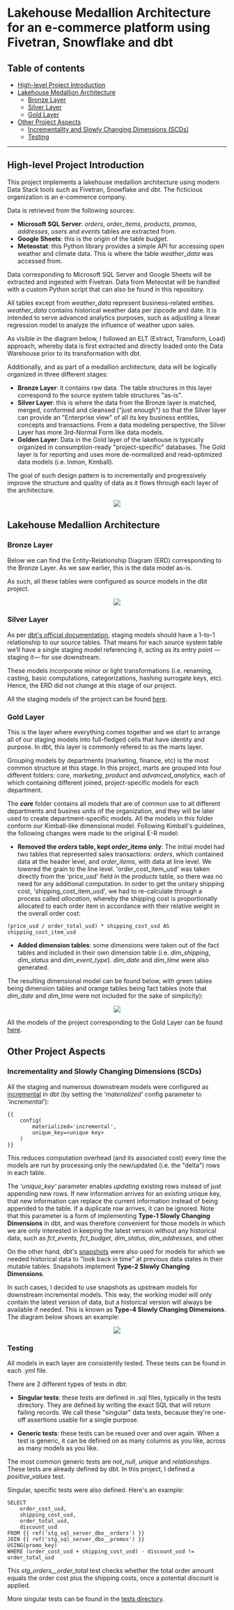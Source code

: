 # Lakehouse Medallion Architecture for an e-commerce platform using Fivetran, Snowflake and dbt

## Table of contents

* [High-level Project Introduction](https://github.com/demiguel122/lakehouse_ELT_e-commerce?tab=readme-ov-file#high-level-project-introduction)
* [Lakehouse Medallion Architecture](https://github.com/demiguel122/ELT_Snowflake_dbt_e-commerce/edit/main/README.md#lakehouse-medallion-architecture)
  * [Bronze Layer](https://github.com/demiguel122/ELT_Snowflake_dbt_e-commerce/edit/main/README.md#bronze-layer)
  * [Silver Layer](https://github.com/demiguel122/ELT_Snowflake_dbt_e-commerce/edit/main/README.md#silver-layer)
  * [Gold Layer](https://github.com/demiguel122/ELT_Snowflake_dbt_e-commerce/edit/main/README.md#gold-layer)
* [Other Project Aspects](https://github.com/demiguel122/lakehouse_ELT_e-commerce?tab=readme-ov-file#other-project-aspects)
  * [Incrementality and Slowly Changing Dimensions (SCDs)](https://github.com/demiguel122/lakehouse_ELT_e-commerce?tab=readme-ov-file#incrementality-and-slowly-changing-dimensions-scds)
  * [Testing](https://github.com/demiguel122/lakehouse_ELT_e-commerce?tab=readme-ov-file#testing)
-------------------

## High-level Project Introduction

This project implements a lakehouse medallion architecture using modern Data Stack tools such as Fivetran, Snowflake and dbt. The ficticious organization is an e-commerce company.

Data is retrieved from the following sources:

- **Microsoft SQL Server**: _orders_, _order_items_, _products_, _promos_, _addresses_, _users_ and _events_ tables are extracted from. 
- **Google Sheets**: this is the origin of the table _budget_.
- **Meteostat**: this Python library provides a simple API for accessing open weather and climate data. This is where the table _weather_data_ was accessed from.

Data corresponding to Microsoft SQL Server and Google Sheets will be extracted and ingested with Fivetran. Data from Meteostat will be handled with a custom Python script that can also be found in this repository.

All tables except from _weather_data_ represent business-related entities. _weather_data_ contains historical weather data per zipcode and date. It is intended to serve advanced analytics purposes, such as adjusting a linear regression model to analyze the influence of weather upon sales.

As visible in the diagram below, I followed an ELT (Extract, Transform, Load) approach, whereby data is first extracted and directly loaded onto the Data Warehouse prior to its transformation with dbt. 

Additionally, and as part of a medallion architecture, data will be logically organized in three different stages: 
- **Bronze Layer**: it contains raw data. The table structures in this layer correspond to the source system table structures "as-is".
- **Silver Layer**: this is where the data from the Bronze layer is matched, merged, conformed and cleansed ("just enough") so that the Silver layer can provide an "Enterprise view" of all its key business entities, concepts and transactions. From a data modeling perspective, the Silver Layer has more 3rd-Normal Form like data models.
- **Golden Layer**: Data in the Gold layer of the lakehouse is typically organized in consumption-ready "project-specific" databases. The Gold layer is for reporting and uses more de-normalized and read-optimized data models (i.e. Inmon, Kimball).

The goal of such design pattern is to incrementally and progressively improve the structure and quality of data as it flows through each layer of the architecture.

<p align="center">
  <img src="https://github.com/demiguel122/ELT_Snowflake_dbt_e-commerce/assets/144360549/64eeb717-2349-44e6-91de-8ad2d68dbbc4.png">
</p>

## Lakehouse Medallion Architecture

### Bronze Layer

Below we can find the Entity-Relationship Diagram (ERD) corresponding to the Bronze Layer. As we saw earlier, this is the data model as-is.

As such, all these tables were configured as source models in the dbt project.

<p align="center">
  <img src="https://github.com/demiguel122/ELT_Snowflake_dbt_e-commerce/assets/144360549/1a3f9621-4613-4171-9883-0168dea25dd0.png">
</p>

### Silver Layer

As per [dbt's official documentation](https://docs.getdbt.com/best-practices/how-we-structure/2-staging), staging models should have a 1-to-1 relationship to our source tables. That means for each source system table we’ll have a single staging model referencing it, acting as its entry point —staging it— for use downstream.

These models incorporate minor or light transformations (i.e. renaming, casting, basic computations, categorizations, hashing surrogate keys, etc). Hence, the ERD did not change at this stage of our project.

All the staging models of the project can be found [here](https://github.com/demiguel122/lakehouse_ELT_e-commerce/tree/main/models/staging).

### Gold Layer

This is the layer where everything comes together and we start to arrange all of our staging models into full-fledged cells that have identity and purpose. In dbt, this layer is commonly refered to as the marts layer. 

Grouping models by departments (marketing, finance, etc) is the most common structure at this stage. In this project, marts are grouped into four different folders: _core_, _marketing_, _product_ and _advanced_analytics_, each of which containing different joined, project-specific models for each department.

The **_core_** folder contains all models that are of common use to all different departments and busines units of the organization, and they will be later used to create department-specific models. All the models in this folder conform our Kimball-like dimensional model. Following Kimball's guidelines, the following changes were made to the original E-R model:

- **Removed the _orders_ table, kept _order_items_ only**: The initial model had two tables that represented sales transactions: _orders_, which contained data at the header level, and _order_items_, with data at line level. We lowered the grain to the line level. 'order_cost_item_usd' was taken directly from the 'price_usd' field in the _products_ table, so there was no need for any additional computation. In order to get the unitary shipping cost, 'shipping_cost_item_usd', we had to re-calculate through a process called _allocation_, whereby the shipping cost is proportionally allocated to each order item in accordance with their relative weight in the overall order cost:
```
(price_usd / order_total_usd) * shipping_cost_usd AS shipping_cost_item_usd
```
- **Added dimension tables**: some dimensions were taken out of the fact tables and included in their own dimension table (i.e. _dim_shipping_, _dim_status_ and _dim_event_type_). _dim_date_ and _dim_time_ were also generated.

The resulting dimensional model can be found below, with green tables being dimension tables and orange tables being fact tables (note that _dim_date_ and _dim_time_ were not included for the sake of simplicity):

<p align="center">
  <img src="https://github.com/demiguel122/lakehouse_ELT_e-commerce/assets/144360549/5f18bf14-a05e-476b-9832-4e4dd047878c.png">
</p>

All the models of the project corresponding to the Gold Layer can be found [here](https://github.com/demiguel122/lakehouse_ELT_e-commerce/tree/main/models/marts).

## Other Project Aspects

### Incrementality and Slowly Changing Dimensions (SCDs)

All the staging and numerous downstream models were configured as [incremental](https://docs.getdbt.com/docs/build/incremental-models) in dbt (by setting the _'materialized'_ config parameter to _'incremental'_):

```
{{
    config(
        materialized='incremental',
        unique_key=<unique key>
    )
}}
```

This reduces computation overhead (and its associated cost) every time the models are run by processing only the new/updated (i.e. the "delta") rows in each table.

The _'unique_key'_ parameter enables _updating_ existing rows instead of just appending new rows. If new information arrives for an existing unique key, that new information can replace the current information instead of being appended to the table. If a duplicate row arrives, it can be ignored. Note that this parameter is a form of implementing **Type-1 Slowly Changing Dimensions** in dbt, and was therefore convenient for those models in which we are only interested in keeping the latest version without any historical data, such as _fct_events_, _fct_budget_, _dim_status_, _dim_addresses_, and other.

On the other hand, dbt's [snapshots](https://docs.getdbt.com/docs/build/snapshots) were also used for models for which we needed historical data to "look back in time" at previous data states in their mutable tables. Snapshots implement **Type-2 Slowly Changing Dimensions**.

In such cases, I decided to use snapshots as upstream models for downstream incremental models. This way, the working model will only contain the latest version of data, but a historical version will always be available if needed. This is known as **Type-4 Slowly Changing Dimensions**. The diagram below shows an example:

<p align="center">
  <img src="https://github.com/demiguel122/lakehouse_ELT_e-commerce/assets/144360549/a83479ee-4d45-4126-be19-a606a72e4670.png">
</p>

### Testing

All models in each layer are consistently tested. These tests can be found in each .yml file. 

There are 2 different types of tests in dbt:

- **Singular tests**: these tests are defined in .sql files, typically in the tests directory. They are defined by writing the exact SQL that will return failing records. We call these "singular" data tests, because they're one-off assertions usable for a single purpose.

- **Generic tests**: these tests can be reused over and over again. When a test is generic, it can be defined on as many columns as you like, across as many models as you like.

The most common generic tests are _not_null_, _unique_ and _relationships_. These tests are already defined by dbt. In this project, I defined a _positive_values_ test.

Singular, specific tests were also defined. Here's an example:

```
SELECT
    order_cost_usd,
    shipping_cost_usd,
    order_total_usd,
    discount_usd
FROM {{ ref('stg_sql_server_dbo__orders') }}
JOIN {{ ref('stg_sql_server_dbo__promos') }}
USING(promo_key)
WHERE (order_cost_usd + shipping_cost_usd) - discount_usd != order_total_usd
```

This _stg_orders__order_total_ test checks whether the total order amount equals the order cost plus the shipping costs, once a potential discount is applied.

More singular tests can be found in the [tests directory](https://github.com/demiguel122/lakehouse_ELT_e-commerce/tree/main/tests).
